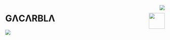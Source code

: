 <a href="https://discord.com/users/643575943289634836"><img align="right" src="https://lanyard.cnrad.dev/api/643575943289634836?borderRadius=10px&hideTimestamp=true&animated=true&idleMessage=Ninguna%20actividad%20iniciada"></a>
<div align="left">
  <img align="right" border-radius="50px" src="https://avatars.githubusercontent.com/u/73355508?v=4" height="50">
  <h1>GΛCΛRBLΛ</h1>
  <img src="https://readme-typing-svg.herokuapp.com?size=12&color=fff&lines=El+primer+paso+para+lograr+algo,+es+amarlo%7C">
</div>
